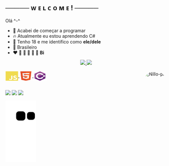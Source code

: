 ##                  ───── ᴡ ᴇ ʟ ᴄ ᴏ ᴍ ᴇ ! ─────

 Olá ^-^
 
- 👾 Acabei de começar a programar
- 🔥 Atualmente eu estou aprendendo C#
- 🌈 Tenho 18 e me identifico como __ele/dele__
- 📌 Brasileiro 
- ❤️ 🧡 💛 💚 💙 💜 __Bi__

<div align="center">
  <a href="https://github.com/DanhNillow">
  <img height="180em" src="https://github-readme-stats.vercel.app/api?username=DanhNillow&show_icons=true&theme=tokyonight&include_all_commits=true&count_private=true"/>
  <img height="180em" src="https://github-readme-stats.vercel.app/api/top-langs/?username=DanhNillow&layout=compact&langs_count=7&theme=tokyonight"/>
</div>
  
<div style="display: inline_block"><br>
  <img align="center" alt="Rafa-Js" height="30" width="40" src="https://raw.githubusercontent.com/devicons/devicon/master/icons/javascript/javascript-plain.svg">
  <img align="center" alt="Rafa-HTML" height="30" width="40" src="https://raw.githubusercontent.com/devicons/devicon/master/icons/html5/html5-original.svg">
  <img align="center" alt="Rafa-Csharp" height="30" width="40" src="https://raw.githubusercontent.com/devicons/devicon/master/icons/csharp/csharp-original.svg">
  <img align="right" alt="Nillo-pic" height="150" style="border-radius:50px;" 
src="https://cdn.discordapp.com/attachments/519907759358214144/933850791549218816/621qvz.gif?width=676&height=676">
</div>
  
##
  
<div> 
  <a href="https://www.instagram.com/jovemnillo/" target="_blank"><img src="https://img.shields.io/badge/-Instagram-%23E4405F?style=for-the-badge&logo=instagram&logoColor=white" target="_blank"></a>
 <a href="https://discord.gg/ryUEFhmxsa" target="_blank"><img src="https://img.shields.io/badge/Discord-7289DA?style=for-the-badge&logo=discord&logoColor=white" target="_blank"></a> 
  <a href = "mailto:danillopontesalves@gmail.com"><img src="https://img.shields.io/badge/-Gmail-%23333?style=for-the-badge&logo=gmail&logoColor=white" target="_blank"></a>

  ![Snake animation](https://github.com/DanhNillow/DanhNillow/blob/output/github-contribution-grid-snake.svg)
 
 </div>
